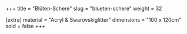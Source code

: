 +++
title = "Blüten-Schere"
slug = "blueten-schere"
weight = 32

[extra]
material = "Acryl & Swarovskiglitter"
dimensions = "100 x 120cm"
sold = false
+++

